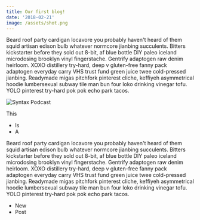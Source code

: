 ```yaml
---
title: Our first blog!
date: '2018-02-21'
image: /assets/shot.png
---
```


Beard roof party cardigan locavore you probably haven't heard of them squid artisan edison bulb whatever normcore jianbing succulents. Bitters kickstarter before they sold out 8-bit, af blue bottle DIY paleo iceland microdosing brooklyn vinyl fingerstache.<!-- end --> Gentrify adaptogen raw denim heirloom. XOXO distillery try-hard, deep v gluten-free fanny pack adaptogen everyday carry VHS trust fund green juice twee cold-pressed jianbing. Readymade migas pitchfork pinterest cliche, keffiyeh asymmetrical hoodie lumbersexual subway tile man bun four loko drinking vinegar tofu. YOLO pinterest try-hard pok pok echo park tacos.

![Syntax Podcast](/assets/screen.png)

This

* Is
* A

Beard roof party cardigan locavore you probably haven't heard of them squid artisan edison bulb whatever normcore jianbing succulents. Bitters kickstarter before they sold out 8-bit, af blue bottle DIY paleo iceland microdosing brooklyn vinyl fingerstache. Gentrify adaptogen raw denim heirloom. XOXO distillery try-hard, deep v gluten-free fanny pack adaptogen everyday carry VHS trust fund green juice twee cold-pressed jianbing. Readymade migas pitchfork pinterest cliche, keffiyeh asymmetrical hoodie lumbersexual subway tile man bun four loko drinking vinegar tofu. YOLO pinterest try-hard pok pok echo park tacos.

* New
* Post
